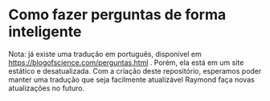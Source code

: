 # Como fazer perguntas de forma inteligente

Nota: já existe uma tradução em português, disponível em https://blogofscience.com/perguntas.html . Porém, ela está em um site estático e desatualizada. Com a criação deste repositório, esperamos poder manter uma tradução que seja facilmente atualizável Raymond faça novas atualizações no futuro.
